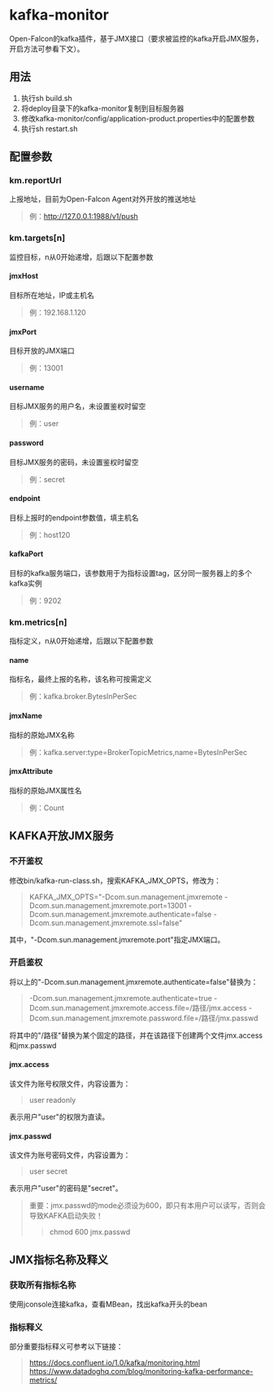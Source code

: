 # kafka-monitor

Open-Falcon的kafka插件，基于JMX接口（要求被监控的kafka开启JMX服务，开启方法可参看下文）。

## 用法

1. 执行sh build.sh
1. 将deploy目录下的kafka-monitor复制到目标服务器
1. 修改kafka-monitor/config/application-product.properties中的配置参数  
1. 执行sh restart.sh

## 配置参数

### km.reportUrl

上报地址，目前为Open-Falcon Agent对外开放的推送地址

> 例：http://127.0.0.1:1988/v1/push

### km.targets[n]

监控目标，n从0开始递增，后跟以下配置参数

#### jmxHost

目标所在地址，IP或主机名

> 例：192.168.1.120

#### jmxPort

目标开放的JMX端口

> 例：13001

#### username

目标JMX服务的用户名，未设置鉴权时留空

> 例：user

#### password

目标JMX服务的密码，未设置鉴权时留空

> 例：secret

#### endpoint

目标上报时的endpoint参数值，填主机名

> 例：host120

#### kafkaPort

目标的kafka服务端口，该参数用于为指标设置tag，区分同一服务器上的多个kafka实例

> 例：9202

### km.metrics[n]

指标定义，n从0开始递增，后跟以下配置参数

#### name

指标名，最终上报的名称，该名称可按需定义

> 例：kafka.broker.BytesInPerSec

#### jmxName

指标的原始JMX名称

> 例：kafka.server:type=BrokerTopicMetrics,name=BytesInPerSec

#### jmxAttribute

指标的原始JMX属性名

> 例：Count

## KAFKA开放JMX服务

### 不开鉴权

修改bin/kafka-run-class.sh，搜索KAFKA_JMX_OPTS，修改为：

> KAFKA_JMX_OPTS="-Dcom.sun.management.jmxremote -Dcom.sun.management.jmxremote.port=13001 -Dcom.sun.management.jmxremote.authenticate=false  -Dcom.sun.management.jmxremote.ssl=false"

其中，"-Dcom.sun.management.jmxremote.port"指定JMX端口。

### 开启鉴权

将以上的"-Dcom.sun.management.jmxremote.authenticate=false"替换为：

> -Dcom.sun.management.jmxremote.authenticate=true -Dcom.sun.management.jmxremote.access.file=/路径/jmx.access -Dcom.sun.management.jmxremote.password.file=/路径/jmx.passwd

将其中的"/路径"替换为某个固定的路径，并在该路径下创建两个文件jmx.access和jmx.passwd

#### jmx.access

该文件为账号权限文件，内容设置为：

> user readonly

表示用户"user"的权限为直读。

#### jmx.passwd

该文件为账号密码文件，内容设置为：

> user secret

表示用户"user"的密码是"secret"。

> 重要：jmx.passwd的mode必须设为600，即只有本用户可以读写，否则会导致KAFKA启动失败！
>> chmod 600 jmx.passwd

## JMX指标名称及释义

### 获取所有指标名称

使用jconsole连接kafka，查看MBean，找出kafka开头的bean

### 指标释义

部分重要指标释义可参考以下链接：

> https://docs.confluent.io/1.0/kafka/monitoring.html  
> https://www.datadoghq.com/blog/monitoring-kafka-performance-metrics/
